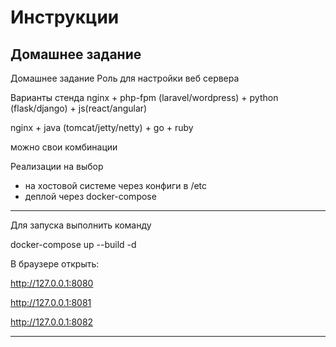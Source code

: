 # Инструкции

## Домашнее задание

Домашнее задание
Роль для настройки веб сервера

Варианты стенда
nginx + php-fpm (laravel/wordpress) + python (flask/django) + js(react/angular)

nginx + java (tomcat/jetty/netty) + go + ruby

можно свои комбинации

Реализации на выбор
- на хостовой системе через конфиги в /etc
- деплой через docker-compose
---------------------
Для запуска выполнить команду

docker-compose up --build -d

В браузере открыть:

http://127.0.0.1:8080

http://127.0.0.1:8081

http://127.0.0.1:8082

---------------------
